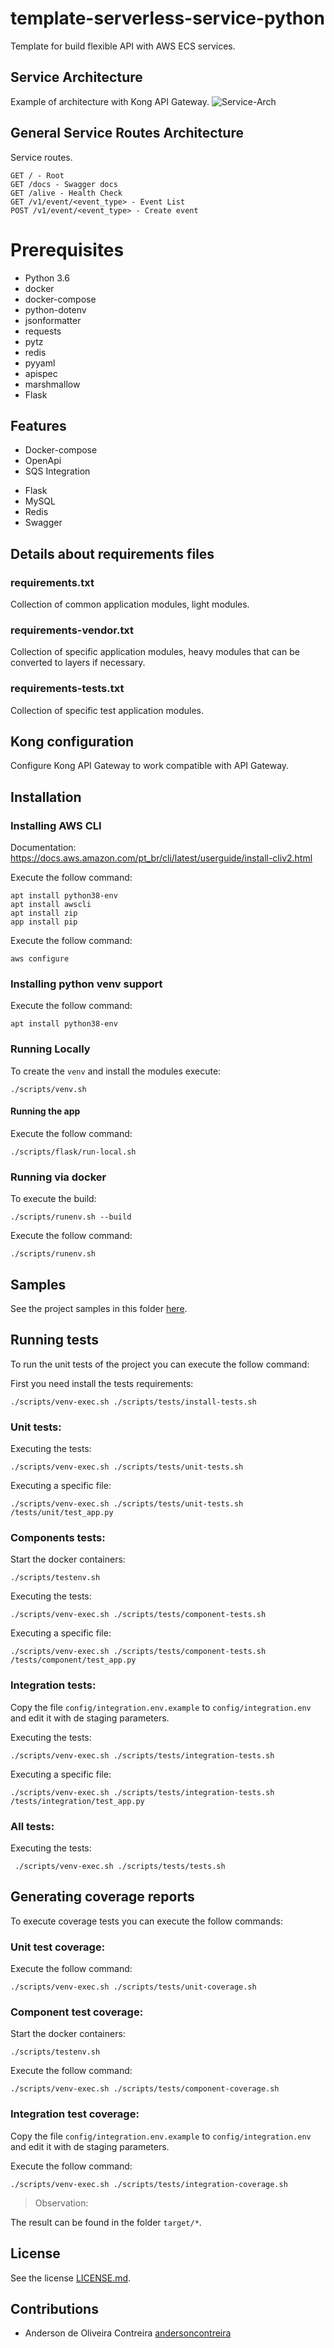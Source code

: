 # template-serverless-service-python
Template for build flexible API with AWS ECS services.

## Service Architecture
Example of architecture with Kong API Gateway.
![Service-Arch](docs/service-arch.drawio.png)

## General Service Routes Architecture
Service routes.
```
GET / - Root
GET /docs - Swagger docs
GET /alive - Health Check
GET /v1/event/<event_type> - Event List
POST /v1/event/<event_type> - Create event
```

# Prerequisites
- Python 3.6
- docker
- docker-compose
- python-dotenv
- jsonformatter
- requests
- pytz
- redis
- pyyaml
- apispec
- marshmallow
- Flask

## Features
- Docker-compose 
- OpenApi
- SQS Integration
* Flask
* MySQL
* Redis
* Swagger

## Details about requirements files
### requirements.txt
Collection of common application modules, light modules.

### requirements-vendor.txt
Collection of specific application modules, heavy modules that can be converted to layers if necessary.

### requirements-tests.txt
Collection of specific test application modules.

## Kong configuration
Configure Kong API Gateway to work compatible with API Gateway.


## Installation
### Installing AWS CLI
Documentation:
https://docs.aws.amazon.com/pt_br/cli/latest/userguide/install-cliv2.html

Execute the follow command:
```
apt install python38-env
apt install awscli
apt install zip
app install pip
```
Execute the follow command:
```
aws configure
```

### Installing python venv support
Execute the follow command:
```
apt install python38-env
```

### Running Locally
To create the `venv` and install the modules execute:
```
./scripts/venv.sh
```
#### Running the app
Execute the follow command:
```
./scripts/flask/run-local.sh
```
### Running via docker
To execute the build:
```
./scripts/runenv.sh --build
```

Execute the follow command:
```
./scripts/runenv.sh
```


## Samples
See the project samples in this folder [here](samples).

## Running tests
To run the unit tests of the project you can execute the follow command:

First you need install the tests requirements:
 ```
 ./scripts/venv-exec.sh ./scripts/tests/install-tests.sh 
 ```

 
### Unit tests:
Executing the tests:
 ```
./scripts/venv-exec.sh ./scripts/tests/unit-tests.sh
 ``` 
Executing a specific file:
 ```
./scripts/venv-exec.sh ./scripts/tests/unit-tests.sh /tests/unit/test_app.py
 ```
### Components tests:
Start the docker containers:
 ```
./scripts/testenv.sh
```

Executing the tests:
 ```
./scripts/venv-exec.sh ./scripts/tests/component-tests.sh
```
Executing a specific file:
 ```
./scripts/venv-exec.sh ./scripts/tests/component-tests.sh /tests/component/test_app.py
 ```
### Integration tests:
Copy the file `config/integration.env.example` to 
`config/integration.env` and edit it with de staging parameters.

Executing the tests:
 ```
./scripts/venv-exec.sh ./scripts/tests/integration-tests.sh
```
Executing a specific file:
```
./scripts/venv-exec.sh ./scripts/tests/integration-tests.sh /tests/integration/test_app.py
```

### All tests:
Executing the tests:
```
 ./scripts/venv-exec.sh ./scripts/tests/tests.sh 
 ```

## Generating coverage reports
To execute coverage tests you can execute the follow commands:

### Unit test coverage:
Execute the follow command:
``` 
./scripts/venv-exec.sh ./scripts/tests/unit-coverage.sh
``` 

### Component test coverage:
Start the docker containers:
``` 
./scripts/testenv.sh
```

Execute the follow command:
``` 
./scripts/venv-exec.sh ./scripts/tests/component-coverage.sh
```

### Integration test coverage:

Copy the file `config/integration.env.example` to 
`config/integration.env` and edit it with de staging parameters.

Execute the follow command:
``` 
./scripts/venv-exec.sh ./scripts/tests/integration-coverage.sh
```
> Observation:

The result can be found in the folder `target/*`.


## License
See the license [LICENSE.md](LICENSE.md).

## Contributions
* Anderson de Oliveira Contreira [andersoncontreira](https://github.com/andersoncontreira)

